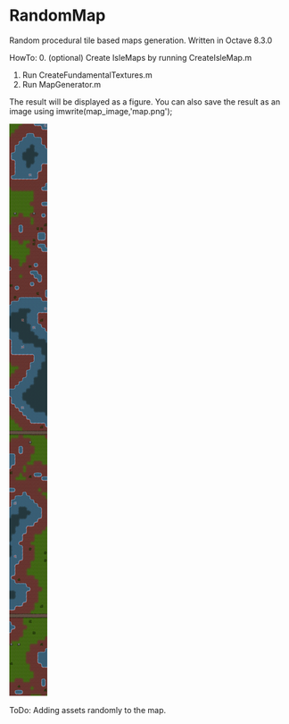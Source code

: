 # RandomMap
Random procedural tile based maps generation. Written in Octave 8.3.0

HowTo:
0. (optional) Create IsleMaps by running CreateIsleMap.m
1. Run CreateFundamentalTextures.m
2. Run MapGenerator.m
   
The result will be displayed as a figure. You can also save the result as an image using imwrite(map_image,'map.png');

![alt text](https://github.com/coscholz1984/RandomMap/blob/main/tilemap.png?raw=true)

ToDo: Adding assets randomly to the map.
